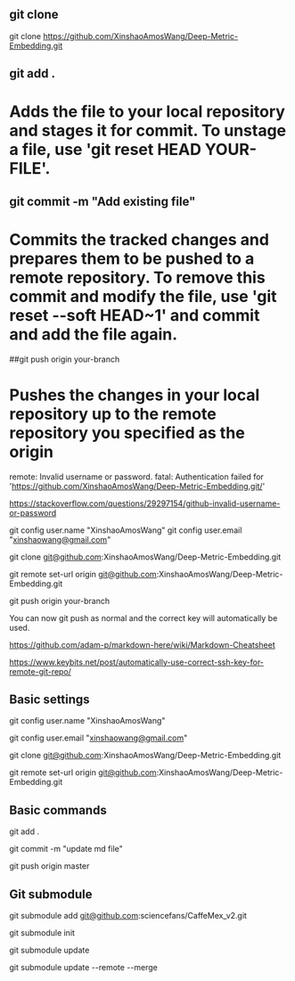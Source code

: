 ## git clone
git clone https://github.com/XinshaoAmosWang/Deep-Metric-Embedding.git

## git add .
# Adds the file to your local repository and stages it for commit. To unstage a file, use 'git reset HEAD YOUR-FILE'.


## git commit -m "Add existing file"
# Commits the tracked changes and prepares them to be pushed to a remote repository. To remove this commit and modify the file, use 'git reset --soft HEAD~1' and commit and add the file again.

##git push origin your-branch
# Pushes the changes in your local repository up to the remote repository you specified as the origin

remote: Invalid username or password.
fatal: Authentication failed for 'https://github.com/XinshaoAmosWang/Deep-Metric-Embedding.git/'

https://stackoverflow.com/questions/29297154/github-invalid-username-or-password

git config user.name "XinshaoAmosWang"
git config user.email "xinshaowang@gmail.com"

git clone git@github.com:XinshaoAmosWang/Deep-Metric-Embedding.git

git remote set-url origin git@github.com:XinshaoAmosWang/Deep-Metric-Embedding.git

git push origin your-branch

You can now git push as normal and the correct key will automatically be used.

https://github.com/adam-p/markdown-here/wiki/Markdown-Cheatsheet

https://www.keybits.net/post/automatically-use-correct-ssh-key-for-remote-git-repo/


## Basic settings

git config user.name "XinshaoAmosWang"

git config user.email "xinshaowang@gmail.com"

git clone git@github.com:XinshaoAmosWang/Deep-Metric-Embedding.git

git remote set-url origin git@github.com:XinshaoAmosWang/Deep-Metric-Embedding.git


## Basic commands

git add .

git commit -m "update md file"

git push origin master


## Git submodule
git submodule add git@github.com:sciencefans/CaffeMex_v2.git

git submodule init

git submodule update

git submodule update --remote --merge